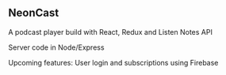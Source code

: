## NeonCast

A podcast player build with React, Redux and Listen Notes API

Server code in Node/Express

Upcoming features: User login and subscriptions using Firebase
